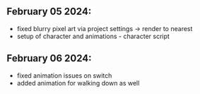 ## February 05 2024:
- fixed blurry pixel art via project settings -> render to nearest
- setup of character and animations - character script

## February 06 2024:
- fixed animation issues on switch
- added animation for walking down as well
